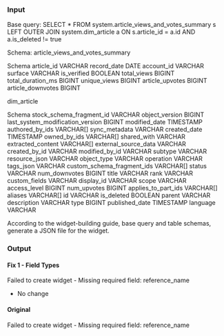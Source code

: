 ### Input

Base query:
SELECT \* FROM system.article_views_and_votes_summary s LEFT OUTER JOIN system.dim_article a ON s.article_id = a.id AND a.is_deleted != true

Schema:
article_views_and_votes_summary

Schema
article_id
VARCHAR
record_date
DATE
account_id
VARCHAR
surface
VARCHAR
is_verified
BOOLEAN
total_views
BIGINT
total_duration_ms
BIGINT
unique_views
BIGINT
article_upvotes
BIGINT
article_downvotes
BIGINT

dim_article

Schema
stock_schema_fragment_id
VARCHAR
object_version
BIGINT
last_system_modification_version
BIGINT
modified_date
TIMESTAMP
authored_by_ids
VARCHAR[]
sync_metadata
VARCHAR
created_date
TIMESTAMP
owned_by_ids
VARCHAR[]
shared_with
VARCHAR
extracted_content
VARCHAR[]
external_source_data
VARCHAR
created_by_id
VARCHAR
modified_by_id
VARCHAR
subtype
VARCHAR
resource_json
VARCHAR
object_type
VARCHAR
operation
VARCHAR
tags_json
VARCHAR
custom_schema_fragment_ids
VARCHAR[]
status
VARCHAR
num_downvotes
BIGINT
title
VARCHAR
rank
VARCHAR
custom_fields
VARCHAR
display_id
VARCHAR
scope
VARCHAR
access_level
BIGINT
num_upvotes
BIGINT
applies_to_part_ids
VARCHAR[]
aliases
VARCHAR[]
id
VARCHAR
is_deleted
BOOLEAN
parent
VARCHAR
description
VARCHAR
type
BIGINT
published_date
TIMESTAMP
language
VARCHAR

According to the widget-building guide, base query and table schemas, generate a JSON file for the widget.

### Output

#### Fix 1 - Field Types

Failed to create widget - Missing required field: reference_name

- No change

#### Original

Failed to create widget - Missing required field: reference_name
